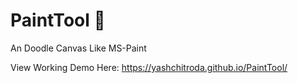 # PaintTool 🎨
An Doodle Canvas Like MS-Paint
<br>
<p> View Working Demo Here:
<a href="https://yashchitroda.github.io/PaintTool/">https://yashchitroda.github.io/PaintTool/</a></p>

